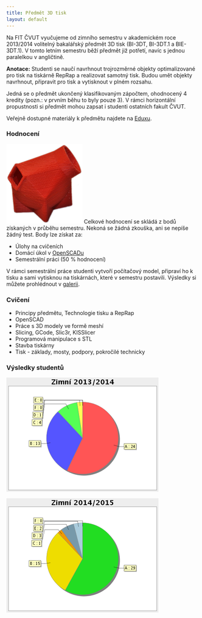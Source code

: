 ```yaml
---
title: Předmět 3D tisk
layout: default
---
```


Na FIT ČVUT vyučujeme od zimního semestru v akademickém roce 2013/2014 volitelný bakalářský předmět 3D tisk (BI-3DT, BI-3DT.1 a BIE-3DT.1). V tomto letním semestru běží předmět již potřetí, navíc s jednou paralelkou v angličtině.

**Anotace:** Studenti se naučí navrhnout trojrozměrné objekty optimalizované pro tisk na tiskárně RepRap a realizovat samotný tisk. Budou umět objekty navrhnout, připravit pro tisk a vytisknout v plném rozsahu.

Jedná se o předmět ukončený klasifikovaným zápočtem, ohodnocený 4 kredity (pozn.: v prvním běhu to byly pouze 3). V rámci horizontální propustnosti si předmět mohou zapsat i studenti ostatních fakult ČVUT.

Veřejně dostupné materiály k předmětu najdete na [Eduxu](https://edux.fit.cvut.cz/courses/BI-3DT/).

### Hodnocení

![BI-3DT](images/prints/bi-3dt.png) Celkové hodnocení se skládá z bodů získaných v průběhu semestru. Nekoná se žádná zkouška, ani se nepíše žádný test. Body lze získat za:

 * Úlohy na cvičeních
 * Domácí úkol v [OpenSCADu](aplikace)
 * Semestrální práci (50 % hodnocení)

V rámci semestrální práce studenti vytvoří počítačový model, připraví ho k tisku a sami vytisknou na tiskárnách, které v semestru postavili. Výsledky si můžete prohlédnout v [galerii](galerie).

### Cvičení

 * Principy předmětu, Technologie tisku a RepRap
 * OpenSCAD
 * Práce s 3D modely ve formě meshí
 * Slicing, GCode, Slic3r, KISSlicer
 * Programová manipulace s STL
 * Stavba tiskárny
 * Tisk - základy, mosty, podpory, pokročilé technicky

### Výsledky studentů

![Výsledky ZS 2013/2014](images/bi-3dt-znamky.png)

![Výsledky ZS 2014/2015](images/bi-3dt-znamky2.png)
